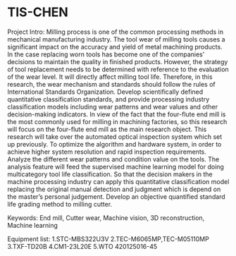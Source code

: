 # TIS-CHEN

Project Intro:
Milling process is one of the common processing methods in mechanical manufacturing industry. 
The tool wear of milling tools causes a significant impact on the accuracy and yield of metal machining products. 
In the case replacing worn tools has become one of the companies’ decisions to maintain the quality in finished products. 
However, the strategy of tool replacement needs to be determined with reference to the evaluation of the wear level. It will directly affect milling tool life. 
Therefore, in this research, the wear mechanism and standards should follow the rules of International Standards Organization. 
Develop scientifically defined quantitative classification standards, and provide processing industry classification models including wear patterns and wear values and other decision-making indicators.
In view of the fact that the four-flute end mill is the most commonly used for milling in machining factories, so this research will focus on the four-flute end mill as the main research object. This research will take over the automated optical inspection system which set up previously. To optimize the algorithm and hardware system, in order to achieve higher system resolution and rapid inspection requirements. Analyze the different wear patterns and condition value on the tools. 
The analysis feature will feed the supervised machine learning model for doing multicategory tool life classification. 
So that the decision makers in the machine processing industry can apply this quantitative classification model replacing the original manual detection and judgment which is depend on the master’s personal judgement. 
Develop an objective quantified standard life grading method to milling cutter.

Keywords: End mill, Cutter wear, Machine vision, 3D reconstruction, Machine learning


Equipment list:
1.STC-MBS322U3V
2.TEC-M6065MP,TEC-M05110MP
3.TXF-TD20B
4.CM1-23L20E
5.WTO 420125016-45



